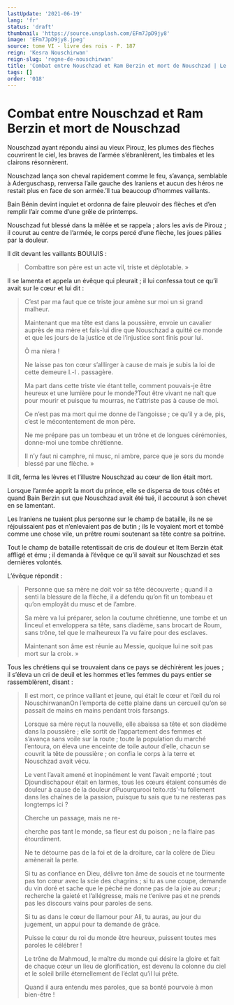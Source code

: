 ```yaml
---
lastUpdate: '2021-06-19'
lang: 'fr'
status: 'draft'
thumbnail: 'https://source.unsplash.com/EFm7JpD9jy8'
image: 'EFm7JpD9jy8.jpeg'
source: tome VI - livre des rois - P. 187
reign: 'Kesra Nouschirwan'
reign-slug: 'regne-de-nouschirwan'
title: 'Combat entre Nouschzad et Ram Berzin et mort de Nouschzad | Le Livre des Rois | Shâhnâmeh'
tags: []
order: '018'
---
```


<!-- LTeX: language=fr -->

# Combat entre Nouschzad et Ram Berzin et mort de Nouschzad

Nouschzad ayant répondu ainsi au vieux Pirouz, les plumes des flèches couvrirent le ciel, les braves de l’armée s’ébranlèrent, les timbales et les clairons résonnèrent.

Nouschzad lança son cheval rapidement comme le feu, s’avança, semblable à Aderguschasp, renversa l’aile gauche des Iraniens et aucun des héros ne restait plus en face de son armée.’Il tua beaucoup d’hommes vaillants.

Bain Bénin devint inquiet et ordonna de faire pleuvoir des flèches et d’en remplir l’air comme d’une grêle de printemps.

Nouschzad fut blessé dans la mêlée et se rappela ; alors les avis de Pirouz ; il courut au centre de l’armée, le corps percé d’une flèche, les joues pâlies par la douleur.

Il dit devant les vaillants BOUIIJIS :

> Combattre son père est un acte vil, triste et déplotable. »

Il se lamenta et appela un évêque qui pleurait ; il lui confessa tout ce qu’il avait sur le cœur et lui dit :

> C’est par ma faut que ce triste jour amène sur moi un si grand malheur.
>
> Maintenant que ma tête est dans la poussière, envoie un cavalier auprès de ma mère et fais-lui dire que Nouschzad a quitté ce monde et que les jours de la justice et de l’injustice sont finis pour lui.
>
> Ô ma niera !
>
> Ne laisse pas ton cœur s’alllirger à cause de mais je subis la loi de cette demeure I.-l . passagère.
>
> Ma part dans cette triste vie étant telle, comment pouvais-je être heureux et une lumière pour le monde?Tout être vivant ne naît que pour mourir et puisque tu mourras, ne t’attriste pas à cause de moi.
>
> Ce n’est pas ma mort qui me donne de l’angoisse ; ce qu’il y a de, pis, c’est le mécontentement de mon père.
>
> Ne me prépare pas un tombeau et un trône et de longues cérémonies, donne-moi une tombe chrétienne.
>
> Il n’y faut ni camphre, ni musc, ni ambre, parce que je sors du monde blessé par une flèche. »

Il dit, ferma les lèvres et l’illustre Nouschzad au cœur de lion était mort.

Lorsque l’armée apprit la mort du prince, elle se dispersa de tous côtés et quand Bain Berzin sut que Nouschzad avait été tué, il accourut à son chevet en se lamentant.

Les Iraniens ne tuaient plus personne sur le champ de bataille, ils ne se réjouissaient pas et n’enlevaient pas de butin ; ils le voyaient mort et tombé comme une chose vile, un prêtre roumi soutenant sa tête contre sa poitrine.

Tout le champ de bataille retentissait de cris de douleur et Item Berzin était affligé et ému ; il demanda à l’évêque ce qu’il savait sur Nouschzad et ses dernières volontés.

L’évêque répondit :

> Personne que sa mère ne doit voir sa tête découverte ; quand il a senti la blessure de la flèche, il a défendu qu’on fit un tombeau et qu’on employât du musc et de l’ambre.
>
> Sa mère va lui préparer, selon la coutume chrétienne, une tombe et un linceul et enveloppera sa tête, sans diadème, sans brocart de Roum, sans trône, tel que le malheureux l’a vu faire pour des esclaves.
>
> Maintenant son âme est réunie au Messie, quoique lui ne soit pas mort sur la croix. »

Tous les chrétiens qui se trouvaient dans ce pays se déchirèrent les joues ; il s’éleva un cri de deuil et les hommes et’les femmes du pays entier se rassemblèrent, disant :

> Il est mort, ce prince vaillant et jeune, qui était le cœur et l’œil du roi NouschirwananOn l’emporta de cette plaine dans un cercueil qu’on se passait de mains en mains pendant trois farsangs.
>
> Lorsque sa mère reçut la nouvelle, elle abaissa sa tête et son diadème dans la poussière ; elle sortit de l’appartement des femmes et s’avança sans voile sur la route ; toute la population du marché l’entoura, on éleva une enceinte de toile autour d’elle, chacun se couvrit la tête de poussière ; on confia le corps à la terre et Nouschzad avait vécu.
>
> Le vent l’avait amené et inopinément le vent l’avait emporté ; tout Djoundischapour était en larmes, tous les cœurs étaient consumés de douleur à cause de la douleur dPuourqurooi teito.rds’-tu follement dans les chaînes de la passion, puisque tu sais que tu ne resteras pas longtemps ici ?
>
> Cherche un passage, mais ne re-
>
> cherche pas tant le monde, sa fleur est du poison ; ne la flaire pas étourdiment.
>
> Ne te détourne pas de la foi et de la droiture, car la colère de Dieu amènerait la perte.
>
> Si tu as confiance en Dieu, délivre ton âme de soucis et ne tourmente pas ton cœur avec la scie des chagrins ; si tu as une coupe, demande du vin doré et sache que le péché ne donne pas de la joie au cœur ; recherche la gaieté et l’allégresse, mais ne t’enivre pas et ne prends pas les discours vains pour paroles de sens.
>
> Si tu as dans le cœur de llamour pour Ali, tu auras, au jour du jugement, un appui pour ta demande de grâce.
>
> Puisse le cœur du roi du monde être heureux, puissent toutes mes paroles le célébrer !
>
> Le trône de Mahmoud, le maître du monde qui désire la gloire et fait de chaque cœur un lieu de glorification, est devenu la colonne du ciel et le soleil brille éternellement de l’éclat qu’il lui prête.
>
> Quand il aura entendu mes paroles, que sa bonté pourvoie à mon bien-être !
